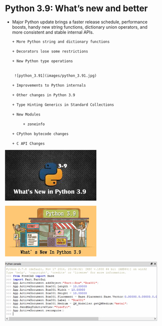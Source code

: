 # Python 3.9: What’s new and better

+ Major Python update brings a faster release schedule, performance boosts, handy new string functions,
 dictionary union operators, and more consistent and stable internal APIs.
     
      + More Python string and dictionary functions
      
      + Decorators lose some restrictions
      
      + New Python type operations
      
      
       ![python_3.91](images/python_3.91.jpg)
      
      + Improvements to Python internals
      
      + Other changes in Python 3.9
      
      + Type Hinting Generics in Standard Collections
      
      + New Modules
          
           + zoneinfo
           
      + CPython bytecode changes
      
      + C API Changes
      
      
      
 
 
 ![python_a](images/python_a.jpg)
 
 
 
 
  ![python_3.91](images/python_3.91.jpg)
  
  
  
  
  ![python_3.93](images/python_3.93.jpg)

   

